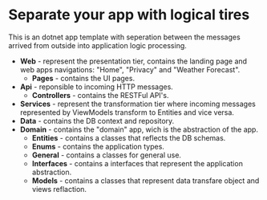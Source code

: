# Separate your app with logical tires
This is an dotnet app template with seperation between the messages arrived from outside into application logic processing.

* **Web** - represent the presentation tier, contains the landing page and web apps navigations: "Home", "Privacy" and "Weather Forecast".
  * **Pages** - contains the UI pages.
* **Api** - reponsible to incoming HTTP messages.
  * **Controllers** - contains the RESTFul API's.
* **Services** - represent the transformation tier where incoming messages represented by ViewModels transform to Entities and vice versa.
* **Data** - contains the DB context and repository.
* **Domain** - contains the "domain" app, wich is the abstraction of the app.
  * **Entities** - contains a classes that reflects the DB schemas.
  * **Enums** - contains the application types.
  * **General** - contains a classes for general use.
  * **Interfaces** - contains a interfaces that represent the application abstraction.
  * **Models** - contains a classes that represent data transfare object and views reflaction.
